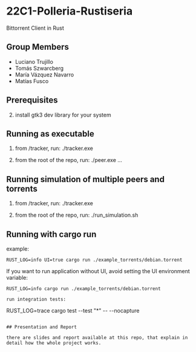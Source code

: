 # 22C1-Polleria-Rustiseria

Bittorrent Client in Rust

## Group Members
- Luciano Trujillo
- Tomás Szwarcberg
- María Vázquez Navarro
- Matías Fusco

## Prerequisites

2. install gtk3 dev library for your system

## Running as executable

1. from /tracker, run:
./tracker.exe

2. from the root of the repo, run:
./peer.exe <config file path> <torrent1> <torrent2> ...

## Running simulation of multiple peers and torrents

1. from /tracker, run:
./tracker.exe

2. from the root of the repo, run:
./run_simulation.sh

## Running with cargo run

example:
```
RUST_LOG=info UI=true cargo run ./example_torrents/debian.torrent
```

If you want to run application without UI, avoid setting the UI environment variable:
```
RUST_LOG=info cargo run ./example_torrents/debian.torrent

run integration tests:
```
RUST_LOG=trace cargo test --test "*" -- --nocapture
```

## Presentation and Report

there are slides and report available at this repo, that explain in detail how the whole project works.
